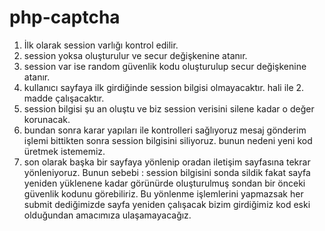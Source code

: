# php-captcha
  1)  İlk olarak session varlığı kontrol edilir. 
  2)  session yoksa oluşturulur ve secur değişkenine atanır.
  3)  session var ise random güvenlik kodu oluşturulup secur değişkenine atanır.
  4)  kullanıcı sayfaya ilk girdiğinde session bilgisi olmayacaktır. hali ile 2. madde çalışacaktır.
  5)  session bilgisi şu an oluştu ve biz session verisini silene kadar o değer korunacak.
  6)  bundan sonra karar yapıları ile kontrolleri sağlıyoruz mesaj gönderim işlemi bittikten sonra
session bilgisini siliyoruz. bunun nedeni yeni kod üretmek istememiz.
  7)  son olarak başka bir sayfaya yönlenip oradan iletişim sayfasına tekrar yönleniyoruz. Bunun sebebi : 
session bilgisini sonda sildik fakat sayfa yeniden yüklenene kadar görünürde oluşturulmuş sondan bir önceki
güvenlik kodunu görebiliriz. Bu yönlenme işlemlerini yapmazsak her submit dediğimizde sayfa yeniden çalışacak bizim girdiğimiz kod eski olduğundan amacımıza ulaşamayacağız.